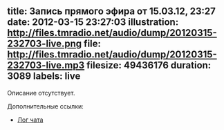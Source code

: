 title: Запись прямого эфира от 15.03.12, 23:27
date: 2012-03-15 23:27:03
illustration: http://files.tmradio.net/audio/dump/20120315-232703-live.png
file: http://files.tmradio.net/audio/dump/20120315-232703-live.mp3
filesize: 49436176
duration: 3089
labels: live
---
Описание отсутствует.

Дополнительные ссылки:

- [Лог чата](http://files.tmradio.net/audio/dump/20120315-232703-live.log)
